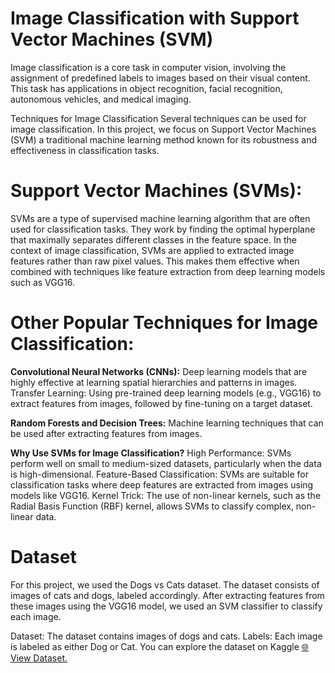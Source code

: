 # Image Classification with Support Vector Machines (SVM)
Image classification is a core task in computer vision, involving the assignment of predefined labels to images based on their visual content. 
This task has applications in object recognition, facial recognition, autonomous vehicles, and medical imaging.

Techniques for Image Classification
Several techniques can be used for image classification. 
In this project, we focus on Support Vector Machines (SVM) a traditional machine learning method known for its robustness and effectiveness in classification tasks.

# Support Vector Machines (SVMs):
SVMs are a type of supervised machine learning algorithm that are often used for classification tasks. 
They work by finding the optimal hyperplane that maximally separates different classes in the feature space. 
In the context of image classification, SVMs are applied to extracted image features rather than raw pixel values. 
This makes them effective when combined with techniques like feature extraction from deep learning models such as VGG16.

# Other Popular Techniques for Image Classification:
**Convolutional Neural Networks (CNNs):** Deep learning models that are highly effective at learning spatial hierarchies and patterns in images.
Transfer Learning: Using pre-trained deep learning models (e.g., VGG16) to extract features from images, followed by fine-tuning on a target dataset.

**Random Forests and Decision Trees:** Machine learning techniques that can be used after extracting features from images.

**Why Use SVMs for Image Classification?**
High Performance: SVMs perform well on small to medium-sized datasets, particularly when the data is high-dimensional.
Feature-Based Classification: SVMs are suitable for classification tasks where deep features are extracted from images using models like VGG16.
Kernel Trick: The use of non-linear kernels, such as the Radial Basis Function (RBF) kernel, allows SVMs to classify complex, non-linear data.

# Dataset
For this project, we used the Dogs vs Cats dataset. The dataset consists of images of cats and dogs, labeled accordingly. After extracting features from these images using the VGG16 model, we used an SVM classifier to classify each image.

Dataset: The dataset contains images of dogs and cats.
Labels: Each image is labeled as either Dog or Cat.
You can explore the dataset on Kaggle [🌐 View Dataset.](https://www.kaggle.com/c/dogs-vs-cats/data)
